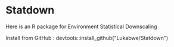 # Statdown
Here is an R package for Environment Statistical Downscaling

Install from GitHub :  devtools::install_github("Lukabwe/Statdown")
